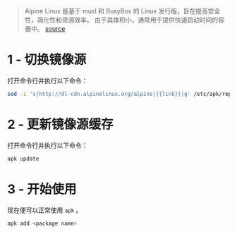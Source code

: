 > Alpine Linux 是基于 musl 和 BusyBox 的 Linux 发行版，旨在提高安全性，简化性和资源效率。 由于其体积小，通常用于提供快速启动时间的容器中。
[source](https://en.wikipedia.org/wiki/Alpine_Linux)

# 1 - 切换镜像源
打开命令行并执行以下命令：

```sh
sed -i 's|http://dl-cdn.alpinelinux.org/alpine|{{link}}|g' /etc/apk/repositories
```

# 2 - 更新镜像源缓存
打开命令行并执行以下命令：

```sh
apk update
```

# 3 - 开始使用
现在便可以正常使用 `apk` 。

```sh
apk add <package name>
```
